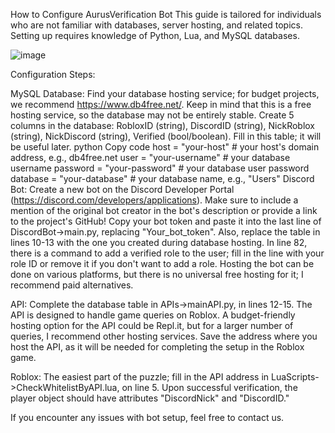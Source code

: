 How to Configure AurusVerification Bot
This guide is tailored for individuals who are not familiar with databases, server hosting, and related topics. Setting up requires knowledge of Python, Lua, and MySQL databases.

![image](https://github.com/Najkej/Aurus-Verification/assets/74835186/c74e7d6b-73dc-42ae-972c-fd92700efd73)

Configuration Steps:

MySQL Database: Find your database hosting service; for budget projects, we recommend https://www.db4free.net/. Keep in mind that this is a free hosting service, so the database may not be entirely stable. Create 5 columns in the database: RobloxID (string), DiscordID (string), NickRoblox (string), NickDiscord (string), Verified (bool/boolean). Fill in this table; it will be useful later.
python
Copy code
host = "your-host"  # your host's domain address, e.g., db4free.net
user = "your-username"  # your database username
password = "your-password"  # your database user password
database = "your-database"  # your database name, e.g., "Users"
Discord Bot: Create a new bot on the Discord Developer Portal (https://discord.com/developers/applications). Make sure to include a mention of the original bot creator in the bot's description or provide a link to the project's GitHub! Copy your bot token and paste it into the last line of DiscordBot->main.py, replacing "Your_bot_token". Also, replace the table in lines 10-13 with the one you created during database hosting. In line 82, there is a command to add a verified role to the user; fill in the line with your role ID or remove it if you don't want to add a role. Hosting the bot can be done on various platforms, but there is no universal free hosting for it; I recommend paid alternatives.

API: Complete the database table in APIs->mainAPI.py, in lines 12-15. The API is designed to handle game queries on Roblox. A budget-friendly hosting option for the API could be Repl.it, but for a larger number of queries, I recommend other hosting services. Save the address where you host the API, as it will be needed for completing the setup in the Roblox game.

Roblox: The easiest part of the puzzle; fill in the API address in LuaScripts->CheckWhitelistByAPI.lua, on line 5. Upon successful verification, the player object should have attributes "DiscordNick" and "DiscordID."

If you encounter any issues with bot setup, feel free to contact us.
